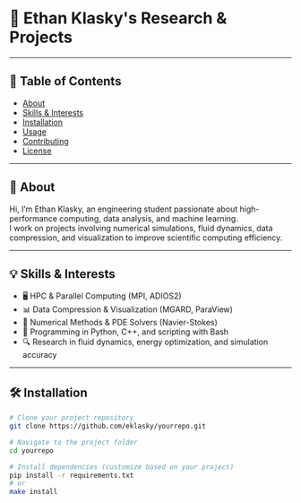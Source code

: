 # 🚀 Ethan Klasky's Research & Projects

---

## 🎯 Table of Contents
- [About](#about)
- [Skills & Interests](#skills--interests)
- [Installation](#installation)
- [Usage](#usage)
- [Contributing](#contributing)
- [License](#license)

---

## 📖 About
Hi, I’m Ethan Klasky, an engineering student passionate about high-performance computing, data analysis, and machine learning.  
I work on projects involving numerical simulations, fluid dynamics, data compression, and visualization to improve scientific computing efficiency.

---

## 💡 Skills & Interests
- 🖥️ HPC & Parallel Computing (MPI, ADIOS2)  
- 📊 Data Compression & Visualization (MGARD, ParaView)  
- 🔢 Numerical Methods & PDE Solvers (Navier-Stokes)  
- 🐍 Programming in Python, C++, and scripting with Bash  
- 🔍 Research in fluid dynamics, energy optimization, and simulation accuracy  

---

## 🛠️ Installation

```bash
# Clone your project repository
git clone https://github.com/eklasky/yourrepo.git

# Navigate to the project folder
cd yourrepo

# Install dependencies (customize based on your project)
pip install -r requirements.txt
# or
make install
